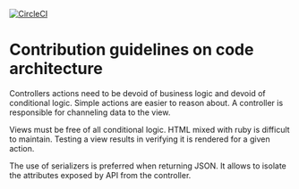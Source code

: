 [![CircleCI](https://circleci.com/gh/tskorupa/soiree-gageure-2017/tree/master.svg?style=svg)](https://circleci.com/gh/tskorupa/soiree-gageure-2017/tree/master)

# Contribution guidelines on code architecture

Controllers actions need to be devoid of business logic and devoid of conditional logic. Simple actions are easier to reason about. A controller is responsible for channeling data to the view.

Views must be free of all conditional logic. HTML mixed with ruby is difficult to maintain. Testing a view results in verifying it is rendered for a given action.

The use of serializers is preferred when returning JSON. It allows to isolate the attributes exposed by API from the controller.

